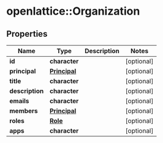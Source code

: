 # openlattice::Organization

## Properties
Name | Type | Description | Notes
------------ | ------------- | ------------- | -------------
**id** | **character** |  | [optional] 
**principal** | [**Principal**](principal.md) |  | [optional] 
**title** | **character** |  | [optional] 
**description** | **character** |  | [optional] 
**emails** | **character** |  | [optional] 
**members** | [**Principal**](principal.md) |  | [optional] 
**roles** | [**Role**](role.md) |  | [optional] 
**apps** | **character** |  | [optional] 


